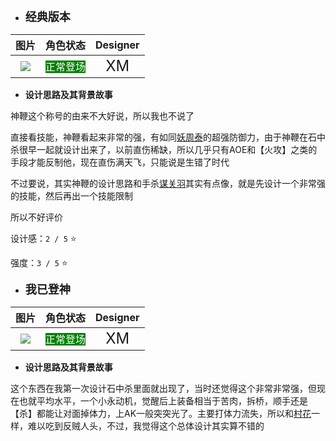 * **<font size="4">经典版本</font>**

|         图片          | 角色状态                                                                 |         Designer         |
|:-------------------:|----------------------------------------------------------------------|:------------------------:|
| ![](pic/19/x19.png) | <font style="background: green" color = white size = "3">正常登场</font> | <font size="5">XM</font> |

* **设计思路及其背景故事**

神鞭这个称号的由来不大好说，所以我也不说了

直接看技能，神鞭看起来非常的强，有如同[妖周泰](https://www.bilibili.com/read/cv3256041/)的超强防御力，由于神鞭在石中杀很早一起就设计出来了，以前直伤稀缺，所以几乎只有AOE和【火攻】之类的手段才能反制他，现在直伤满天飞，只能说是生错了时代

不过要说，其实神鞭的设计思路和手杀[谋关羽](https://wiki.biligame.com/msgs/%E8%B0%8B%E5%85%B3%E7%BE%BD)其实有点像，就是先设计一个非常强的技能，然后再出一个技能限制

所以不好评价

设计感：``2 / 5`` ⭐

强度：``3 / 5`` ⭐

* **<font size="4">我已登神</font>**

|         图片          | 角色状态                                                                 |         Designer         |
|:-------------------:|----------------------------------------------------------------------|:------------------------:|
| ![](pic/19/x99Diamond.png) | <font style="background: green" color = white size = "3">正常登场</font> | <font size="5">XM</font> |

* **设计思路及其背景故事**


这个东西在我第一次设计石中杀里面就出现了，当时还觉得这个非常非常强，但现在也就平均水平，一个小永动机，觉醒后上装备相当于苦肉，拆桥，顺手还是【杀】都能让对面掉体力，上AK一般突突光了。主要打体力流失，所以和[村花](https://wiki.biligame.com/msgs/%E5%BC%A0%E6%98%A5%E5%8D%8E)一样，难以吃到反贼人头，不过，我觉得这个总体设计其实算不错的